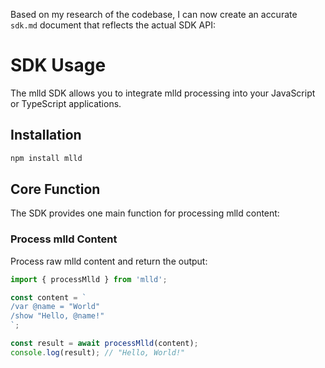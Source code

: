 Based on my research of the codebase, I can now create an accurate `sdk.md` document that reflects the actual SDK API:

# SDK Usage

The mlld SDK allows you to integrate mlld processing into your JavaScript or TypeScript applications.

## Installation

```bash
npm install mlld
```

## Core Function

The SDK provides one main function for processing mlld content:

### Process mlld Content

Process raw mlld content and return the output:

```typescript
import { processMlld } from 'mlld';

const content = `
/var @name = "World"
/show "Hello, @name!"
`;

const result = await processMlld(content);
console.log(result); // "Hello, World!"
```
